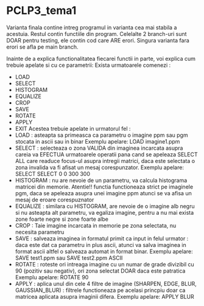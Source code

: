 # PCLP3_tema1
Varianta finala contine intreg programul in varianta cea mai stabila a acestuia. Restul contin functiile din program.
Celelalte 2 branch-uri sunt DOAR pentru testing, ele contin cod care ARE erori. Singura varianta fara erori se afla pe main branch.

Inainte de a explica functionalitatea fiecarei functii in parte, voi explica cum trebuie apelate si cu ce parametrii:
Exista urmatoarele comenezi : 
  - LOAD
  - SELECT
  - HISTOGRAM
  - EQUALIZE
  - CROP
  - SAVE
  - ROTATE
  - APPLY
  - EXIT
 Acestea trebuie apelate in urmatorul fel : 
  - LOAD : asteapta sa primeasca ca parametru o imagine ppm sau pgm stocata in ascii sau in binar
    Exemplu apelare: LOAD imagine1.ppm
  - SELECT : selecteaza o zona VALIDA din imaginea incarcata asupra careia va EFECTUA urmatoarele operatii
 pana cand se apeleaza SELECT ALL care readuce focus-ul asupra intregii matrici, daca este selectata o zona
 invalida va fi afisat un mesaj corespunzator.
    Exemplu apelare: SELECT SELECT 0 0 300 300
  - HISTOGRAM : nu are nevoie de un parametru, va calcula histograma matricei din memorie. Atentie!!
functia functioneaza strict pe imaginele pgm, daca se apeleaza asupra unei imagine ppm atunci se va afisa
un mesaj de eroare corespuznator
  - EQUALIZE : similara cu HISTOGRAM, are nevoie de o imagine alb negru si nu asteapta alt parametru, va egaliza
imagine, pentru a nu mai exista zone foarte negre si zone foarte albe
  - CROP : Taie imagine incarcata in memorie pe zona selectata, nu necesita parametru
  - SAVE : salveaza imaginea in formatul primit ca input in felul urmator : daca este dat ca parametru in plus
 ascii, atunci va salva imaginea in format ascii altfel o salveaza automat in format binar.
   Exemplu apelare: SAVE test1.ppm sau SAVE test2.ppm ASCII
  - ROTATE : roteste ori intreaga imagine cu un numar de grade divizibil cu 90 (pozitiv sau negativ), ori zona selectat DOAR daca este
  patratica
   Exemplu apelare: ROTATE 90
  - APPLY : aplica unul din cele 4 filtre de imagine (SHARPEN, EDGE, BLUR, GAUSSIAN_BLUR) : filtrele functioneaza pe acelasi princpiu doar
  ca matricea aplicata asupra imaginii difera.
   Exemplu apelare: APPLY BLUR

